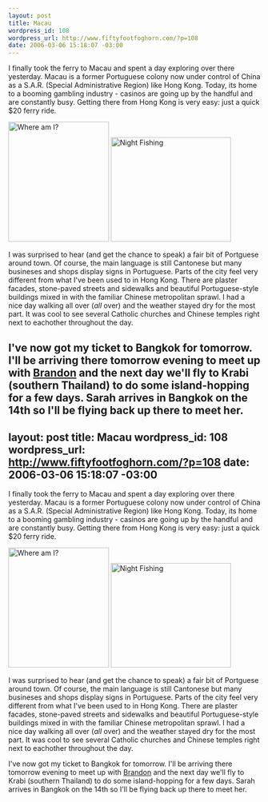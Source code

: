 ```yaml
--- 
layout: post
title: Macau
wordpress_id: 108
wordpress_url: http://www.fiftyfootfoghorn.com/?p=108
date: 2006-03-06 15:18:07 -03:00
---
```

I finally took the ferry to Macau and spent a day exploring over there yesterday. Macau is a former Portuguese colony now under control of China as a S.A.R. (Special Administrative Region) like Hong Kong. Today, its home to a booming gambling industry - casinos are going up by the handful and are constantly busy. Getting there from Hong Kong is very easy: just a quick $20 ferry ride.

<a href="http://flickr.com/photos/fiftyfeet/109045412"><img src="http://static.flickr.com/36/109045412_4be91cb193_m.jpg" border="0" alt="Where am I?" width="201" height="240" /></a> <a href="http://flickr.com/photos/fiftyfeet/108784660"><img src="http://static.flickr.com/55/108784660_360fca5ec4_m.jpg" border="0" alt="Night Fishing" width="240" height="209" /></a>

I was surprised to hear (and get the chance to speak) a fair bit of Portguese around town. Of course, the main language is still Cantonese but many busineses and shops display signs in Portuguese. Parts of the city feel very different from what I've been used to in Hong Kong. There are plaster facades, stone-paved streets and sidewalks and beautiful Portuguese-style buildings mixed in with the familiar Chinese metropolitan sprawl. I had a nice day walking all over (<em>all</em> over) and the weather stayed dry for the most part. It was cool to see several Catholic churches and Chinese temples right next to eachother throughout the day.

I've now got my ticket to Bangkok for tomorrow. I'll be arriving there tomorrow evening to meet up with <a href="http://www.brankru.com">Brandon</a> and the next day we'll fly to Krabi (southern Thailand) to do some island-hopping for a few days. Sarah arrives in Bangkok on the 14th so I'll be flying back up there to meet her.
--- 
layout: post
title: Macau
wordpress_id: 108
wordpress_url: http://www.fiftyfootfoghorn.com/?p=108
date: 2006-03-06 15:18:07 -03:00
---
I finally took the ferry to Macau and spent a day exploring over there yesterday. Macau is a former Portuguese colony now under control of China as a S.A.R. (Special Administrative Region) like Hong Kong. Today, its home to a booming gambling industry - casinos are going up by the handful and are constantly busy. Getting there from Hong Kong is very easy: just a quick $20 ferry ride.

<a href="http://flickr.com/photos/fiftyfeet/109045412"><img src="http://static.flickr.com/36/109045412_4be91cb193_m.jpg" border="0" alt="Where am I?" width="201" height="240" /></a> <a href="http://flickr.com/photos/fiftyfeet/108784660"><img src="http://static.flickr.com/55/108784660_360fca5ec4_m.jpg" border="0" alt="Night Fishing" width="240" height="209" /></a>

I was surprised to hear (and get the chance to speak) a fair bit of Portguese around town. Of course, the main language is still Cantonese but many busineses and shops display signs in Portuguese. Parts of the city feel very different from what I've been used to in Hong Kong. There are plaster facades, stone-paved streets and sidewalks and beautiful Portuguese-style buildings mixed in with the familiar Chinese metropolitan sprawl. I had a nice day walking all over (<em>all</em> over) and the weather stayed dry for the most part. It was cool to see several Catholic churches and Chinese temples right next to eachother throughout the day.

I've now got my ticket to Bangkok for tomorrow. I'll be arriving there tomorrow evening to meet up with <a href="http://www.brankru.com">Brandon</a> and the next day we'll fly to Krabi (southern Thailand) to do some island-hopping for a few days. Sarah arrives in Bangkok on the 14th so I'll be flying back up there to meet her.
